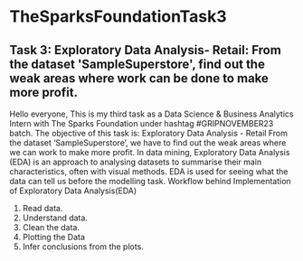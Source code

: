 # TheSparksFoundationTask3
## Task 3: Exploratory Data Analysis- Retail: From the dataset 'SampleSuperstore', find out the weak areas where work can be done to make more profit.


Hello everyone,
This is my third task as a Data Science & Business Analytics Intern with The Sparks Foundation under 
hashtag
#GRIPNOVEMBER23  batch.
The objective of this task is: Exploratory Data Analysis - Retail
From the dataset ‘SampleSuperstore’, we have to find out the weak areas where we can work to make more profit.
In data mining, Exploratory Data Analysis (EDA) is an approach to analysing datasets to summarise their main characteristics, often with visual methods. EDA is used for seeing what the data can tell us before the modelling task. 
Workflow behind Implementation of Exploratory Data Analysis(EDA)
1. Read data.
2. Understand data.
3. Clean the data.
4. Plotting the Data 
5. Infer conclusions from the plots.
